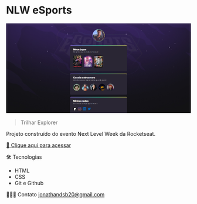 # NLW eSports 

![preview](preview.png)
> Trilhar Explorer

Projeto construído do evento Next Level Week da Rocketseat.


[🔗 Clique aqui para acessar](https://jonathandesb.github.io/-nlw-esports-explorer/")

🛠️ Tecnologias
- HTML
- CSS
- Git e Github

🧙🏾‍♂️ Contato
jonathandsb20@gmail.com
